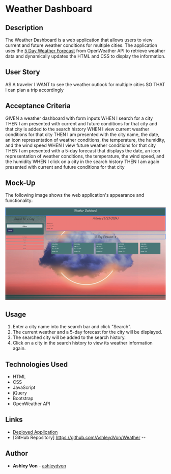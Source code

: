 # Weather Dashboard

## Description

The Weather Dashboard is a web application that allows users to view current and future weather conditions for multiple cities. The application uses the [5 Day Weather Forecast](https://openweathermap.org/forecast5) from OpenWeather API to retrieve weather data and dynamically updates the HTML and CSS to display the information.

## User Story

AS A traveler
I WANT to see the weather outlook for multiple cities
SO THAT I can plan a trip accordingly


## Acceptance Criteria

GIVEN a weather dashboard with form inputs
WHEN I search for a city
THEN I am presented with current and future conditions for that city and that city is added to the search history
WHEN I view current weather conditions for that city
THEN I am presented with the city name, the date, an icon representation of weather conditions, the temperature, the humidity, and the wind speed
WHEN I view future weather conditions for that city
THEN I am presented with a 5-day forecast that displays the date, an icon representation of weather conditions, the temperature, the wind speed, and the humidity
WHEN I click on a city in the search history
THEN I am again presented with current and future conditions for that city


## Mock-Up

The following image shows the web application's appearance and functionality:

![The weather app includes a search option, a list of cities, and a five-day forecast and current weather conditions for Atlanta.](/assets/images/Screen%20Shot%202024-05-23%20at%2010.34.47%20PM.png)

## Usage

1. Enter a city name into the search bar and click "Search".
2. The current weather and a 5-day forecast for the city will be displayed.
3. The searched city will be added to the search history.
4. Click on a city in the search history to view its weather information again.

## Technologies Used

- HTML
- CSS
- JavaScript
- jQuery
- Bootstrap
- OpenWeather API


## Links

- [Deployed Application](http://127.0.0.1:5500/assets/html)
- [GitHub Repository]  https://github.com/AshleydVon/Weather --


## Author

- **Ashley Von** - [ashleydvon](https://github.com/ashleydvon)

